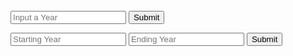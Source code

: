 <br>

<script>

function isLeapYear() {
    let year = document.getElementById("inputYear").value;

    fetch(`https://music.nighthawkcodingsociety.tk/api/calendar/isLeapYear/${year}`)
    .then((data) => data.json())
    .then((data) => {

        console.log(data);
        document.getElementById(
          "isLeapYearResult"
        ).innerHTML = `${data.isLeapYear}`;
    

    })
}

function numberOfLeapYears() {
    let year1 = document.getElementById("inputYear1").value;
    let year2 = document.getElementById("inputYear2").value;
    console.log(year1);

    fetch(`https://music.nighthawkcodingsociety.tk/api/calendar/numberOfLeapYears/${year1}-${year2}`)
    .then((data) => data.json())
    .then((data) => {

        console.log(data);
        document.getElementById(
          "numberOfLeapYearsResult"
        ).innerHTML = `${data.numberOfLeapYears}`;


    })
}

</script>

<input id="inputYear" placeholder="Input a Year">
<button onclick="isLeapYear()">Submit</button>
<p id="isLeapYearResult"></p>

<input id="inputYear1" placeholder="Starting Year">
    <input id="inputYear2" placeholder="Ending Year">
    <button onclick="numberOfLeapYears()">Submit</button>
<p id="numberOfLeapYearsResult"></p>